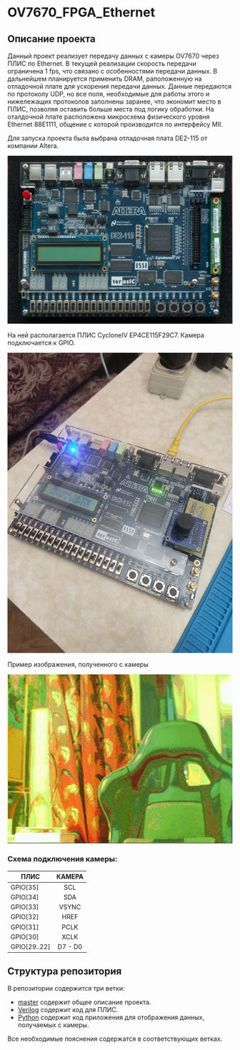 # OV7670_FPGA_Ethernet

## Описание проекта

Данный проект реализует передачу данных с камеры OV7670 через ПЛИС по Ethernet. 
В текущей реализации скорость передачи ограничена 1 fps, что связано с особенностями передачи данных.
В дальнейшем планируется применить DRAM, раположенную на отладочной плате для ускорения передачи данных.
Данные передаются по протоколу UDP, но все поля, необходимые для работы этого и нижележащих протоколов
заполнены заранее, что экономит место в ПЛИС, позволяя оставить больше места под логику обработки. 
На оталдочной плате расположена микросхема физического уровня Ethernet 88E1111, общение с которой 
производится по интерфейсу MII.

Для запуска проекта была выбрана отладочная плата DE2-115 от компании Altera.

![](https://github.com/alexmangushev/OV7670_FPGA_Ethernet/blob/master/img/dev_board.jpg)
 
На ней располагается ПЛИС CycloneIV EP4CE115F29C7. Камера подключается к GPIO.

![](https://github.com/alexmangushev/OV7670_FPGA_Ethernet/blob/master/img/dev_board_2.jpg)

Пример изображения, полученного с камеры

![](https://github.com/alexmangushev/OV7670_FPGA_Ethernet/blob/master/img/frame.jpg)

### Схема подключения камеры:

| 	ПЛИС  	| 	КАМЕРА	|
| ----------|:---------:|
| GPIO[35]  | SCL |
| GPIO[34]  | SDA |
| GPIO[33]  | VSYNC |
| GPIO[32]  | HREF |
| GPIO[31]  | PCLK |
| GPIO[30]  | XCLK |
| GPIO[29..22]  | D7 - D0 |

## Структура репозитория

В репозитории содержится три ветки:
* [master](https://github.com/alexmangushev/OV7670_FPGA_Ethernet/tree/master) содержит общее описание проекта.
* [Verilog](https://github.com/alexmangushev/OV7670_FPGA_Ethernet/tree/Verilog) содержит код для ПЛИС.
* [Python](https://github.com/alexmangushev/OV7670_FPGA_Ethernet/tree/Python) содержит код приложения для отображения данных, получаемых с камеры.

Все необходимые пояснения содержатся в соответствующих ветках.